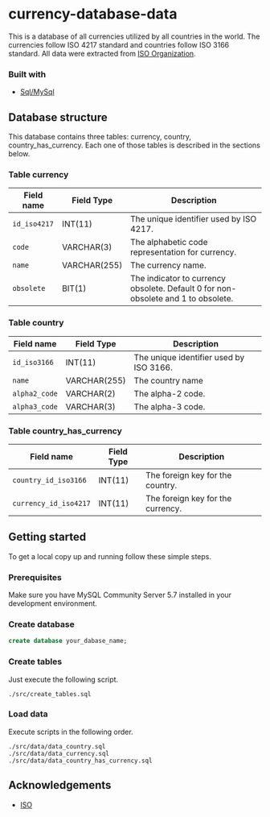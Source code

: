 # currency-database-data

This is a database of all currencies utilized by all countries in the world. The currencies follow ISO 4217 standard and countries follow ISO 3166 standard. All data were extracted from [ISO Organization](https://www.iso.org/).

### Built with
* [Sql/MySql](https://www.mysql.com/)

## Database structure

This database contains three tables: currency, country, country_has_currency. Each one of those tables is described in the sections below.

### Table currency

| Field name            | Field Type      | Description                                                                                                                  | 
|-----------------------|-----------------|------------------------------------------------------------------------------------------------------------------------------|
| `id_iso4217`          | INT(11)         | The unique identifier used by ISO 4217.                                                                                      |
| `code`                | VARCHAR(3)      | The alphabetic code representation for currency.                                                                             |
| `name`                | VARCHAR(255)    | The currency name.                                                                                                           |
| `obsolete`            | BIT(1)          | The indicator to currency obsolete. Default 0 for non-obsolete and 1 to obsolete.                                            |

### Table country

| Field name            | Field Type      | Description                                                                                                                  | 
|-----------------------|-----------------|------------------------------------------------------------------------------------------------------------------------------|
| `id_iso3166`          | INT(11)         | The unique identifier used by ISO 3166.                                                                                      |
| `name`                | VARCHAR(255)    | The country name                                                                                                             |
| `alpha2_code`         | VARCHAR(2)      | The alpha-2 code.                                                                                                            |
| `alpha3_code`         | VARCHAR(3)      | The alpha-3 code.                                                                                                            |

### Table country_has_currency

| Field name            | Field Type      | Description                                                                                                                  | 
|-----------------------|-----------------|------------------------------------------------------------------------------------------------------------------------------|
| `country_id_iso3166`  | INT(11)         | The foreign key for the country.                                                                                             |
| `currency_id_iso4217` | INT(11)         | The foreign key for the currency.                                                                                            |


## Getting started

To get a local copy up and running follow these simple steps.

### Prerequisites

Make sure you have MySQL Community Server 5.7 installed in your development environment.


### Create database
```sql
create database your_dabase_name;
```

### Create tables

Just execute the following script.

```
./src/create_tables.sql
```

### Load data

Execute scripts in the following order.  

```
./src/data/data_country.sql
./src/data/data_currency.sql
./src/data/data_country_has_currency.sql
```

## Acknowledgements
* [ISO](https://www.iso.org/)
